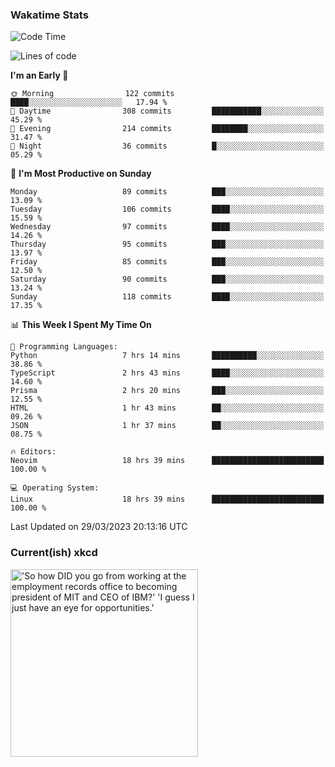 ### Wakatime Stats
<!--START_SECTION:waka-->
![Code Time](http://img.shields.io/badge/Code%20Time-1%2C536%20hrs%203%20mins-blue)

![Lines of code](https://img.shields.io/badge/From%20Hello%20World%20I%27ve%20Written-487.9%20thousand%20lines%20of%20code-blue)

**I'm an Early 🐤** 

```text
🌞 Morning                122 commits         ████░░░░░░░░░░░░░░░░░░░░░   17.94 % 
🌆 Daytime                308 commits         ███████████░░░░░░░░░░░░░░   45.29 % 
🌃 Evening                214 commits         ████████░░░░░░░░░░░░░░░░░   31.47 % 
🌙 Night                  36 commits          █░░░░░░░░░░░░░░░░░░░░░░░░   05.29 % 
```
📅 **I'm Most Productive on Sunday** 

```text
Monday                   89 commits          ███░░░░░░░░░░░░░░░░░░░░░░   13.09 % 
Tuesday                  106 commits         ████░░░░░░░░░░░░░░░░░░░░░   15.59 % 
Wednesday                97 commits          ████░░░░░░░░░░░░░░░░░░░░░   14.26 % 
Thursday                 95 commits          ███░░░░░░░░░░░░░░░░░░░░░░   13.97 % 
Friday                   85 commits          ███░░░░░░░░░░░░░░░░░░░░░░   12.50 % 
Saturday                 90 commits          ███░░░░░░░░░░░░░░░░░░░░░░   13.24 % 
Sunday                   118 commits         ████░░░░░░░░░░░░░░░░░░░░░   17.35 % 
```


📊 **This Week I Spent My Time On** 

```text
💬 Programming Languages: 
Python                   7 hrs 14 mins       ██████████░░░░░░░░░░░░░░░   38.86 % 
TypeScript               2 hrs 43 mins       ████░░░░░░░░░░░░░░░░░░░░░   14.60 % 
Prisma                   2 hrs 20 mins       ███░░░░░░░░░░░░░░░░░░░░░░   12.55 % 
HTML                     1 hr 43 mins        ██░░░░░░░░░░░░░░░░░░░░░░░   09.26 % 
JSON                     1 hr 37 mins        ██░░░░░░░░░░░░░░░░░░░░░░░   08.75 % 

🔥 Editors: 
Neovim                   18 hrs 39 mins      █████████████████████████   100.00 % 

💻 Operating System: 
Linux                    18 hrs 39 mins      █████████████████████████   100.00 % 
```


 Last Updated on 29/03/2023 20:13:16 UTC
<!--END_SECTION:waka-->

### Current(ish) xkcd
<a id="xkcd-a" title="'So how DID you go from working at the employment records office to becoming president of MIT and CEO of IBM?' 'I guess I just have an eye for opportunities.'" href="https://www.xkcd.com" target="_blank">
        <img align="center" id="xkcd-img" src="https://imgs.xkcd.com/comics/qualifications.png" alt="'So how DID you go from working at the employment records office to becoming president of MIT and CEO of IBM?' 'I guess I just have an eye for opportunities.'" height=300 />
</a>
